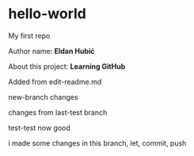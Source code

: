 # hello-world

My first repo

Author name: **Eldan Hubić**

About this project: **Learning GitHub**

Added from edit-readme.md

new-branch changes

changes from last-test branch

test-test now good

i made some changes in this branch, let, commit, push
